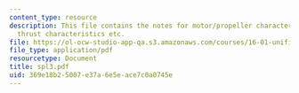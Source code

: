 ```yaml
---
content_type: resource
description: This file contains the notes for motor/propeller characterization, propellor
  thrust characteristics etc.
file: https://ol-ocw-studio-app-qa.s3.amazonaws.com/courses/16-01-unified-engineering-i-ii-iii-iv-fall-2005-spring-2006/369e18b25007e37a6e5eace7c0a0745e_spl3.pdf
file_type: application/pdf
resourcetype: Document
title: spl3.pdf
uid: 369e18b2-5007-e37a-6e5e-ace7c0a0745e
---
```

